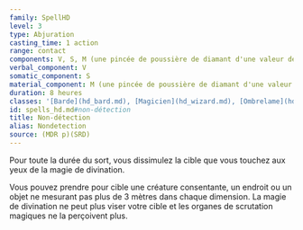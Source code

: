```yaml
---
family: SpellHD
level: 3
type: Abjuration
casting_time: 1 action
range: contact
components: V, S, M (une pincée de poussière de diamant d'une valeur de 25 po, que le sort consume une fois saupoudrée sur la cible)
verbal_component: V
somatic_component: S
material_component: M (une pincée de poussière de diamant d'une valeur de 25 po, que le sort consume une fois saupoudrée sur la cible)
duration: 8 heures
classes: '[Barde](hd_bard.md), [Magicien](hd_wizard.md), [Ombrelame](hd_rogue_ombrelame.md), [Rôdeur](hd_ranger.md)'
id: spells_hd.md#non-détection
title: Non-détection
alias: Nondetection
source: (MDR p)(SRD)
---
```


Pour toute la durée du sort, vous dissimulez la cible que vous touchez aux yeux de la magie de divination.

Vous pouvez prendre pour cible une créature consentante, un endroit ou un objet ne mesurant pas plus de 3 mètres dans chaque dimension. La magie de divination ne peut plus viser votre cible et les organes de scrutation magiques ne la perçoivent plus.

